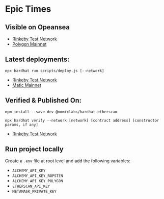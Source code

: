 # Epic Times

## Visible on Opeansea

- [Rinkeby Test Network](https://testnets.opensea.io/collection/casual-thoughts-ideas-v2)
- [Polygon Mainnet](https://opensea.io/collection/random-thoughts-v3)

## Latest deployments:

`npx hardhat run scripts/deploy.js [--network]`

- [Rinkeby Test Network](https://rinkeby.etherscan.io/address/0x60B09733238B21E856F3fB5c50EcB7dA98Ac711b)
- [Matic Mainnet](https://polygonscan.com/address/0x383Eb4b9eeA82A4773B86ABd85fc18A7A1B3B373)

## Verified & Published On:

`npm install --save-dev @nomiclabs/hardhat-etherscan`

`npx hardhat verify --network [network] [contract address] [constructor params, if any]`

- [Rinkeby Test Network](https://rinkeby.etherscan.io/address/0x60b09733238b21e856f3fb5c50ecb7da98ac711b#code)

## Run project locally

Create a `.env` file at root level and add the following variables:

- `ALCHEMY_API_KEY`
- `ALCHEMY_API_KEY_ROPSTEN`
- `ALCHEMY_API_KEY_POLYGON`
- `ETHERSCAN_API_KEY`
- `METAMASK_PRIVATE_KEY`
